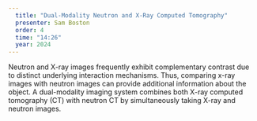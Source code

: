 ```yaml
---
  title: "Dual-Modality Neutron and X-Ray Computed Tomography"
  presenter: Sam Boston
  order: 4
  time: "14:26"
  year: 2024
---
```

Neutron and X-ray images frequently exhibit complementary contrast due to distinct underlying interaction mechanisms. Thus, comparing x-ray images with neutron images can provide additional information about the object. A dual-modality imaging system combines both X-ray computed tomography (CT) with neutron CT by simultaneously taking X-ray and neutron images.
